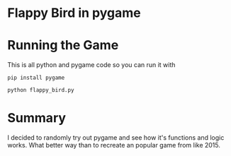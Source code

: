 # Flappy Bird in pygame

# Running the Game
This is all python and pygame code so you can run it with

`pip install pygame`

`python flappy_bird.py`

# Summary

I decided to randomly try out pygame and see how it's functions and logic works. What better way than to recreate an popular game from like 2015.
